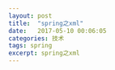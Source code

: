 ```yaml
---
layout: post
title:  "spring之xml"
date:   2017-05-10 00:06:05
categories: 技术
tags: spring
excerpt: spring之xml
---
```

